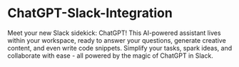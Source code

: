 # ChatGPT-Slack-Integration
Meet your new Slack sidekick: ChatGPT! This AI-powered assistant lives within your workspace, ready to answer your questions, generate creative content, and even write code snippets. Simplify your tasks, spark ideas, and collaborate with ease - all powered by the magic of ChatGPT in Slack.
